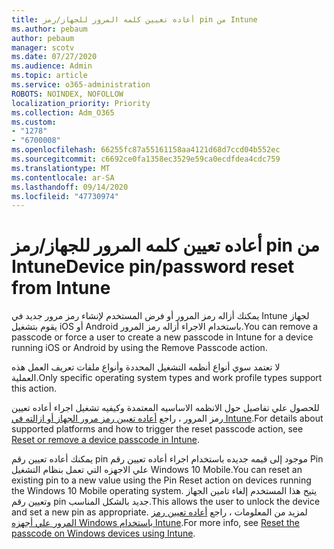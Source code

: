 ```yaml
---
title: أعاده تعيين كلمه المرور للجهاز/رمز pin من Intune
ms.author: pebaum
author: pebaum
manager: scotv
ms.date: 07/27/2020
ms.audience: Admin
ms.topic: article
ms.service: o365-administration
ROBOTS: NOINDEX, NOFOLLOW
localization_priority: Priority
ms.collection: Adm_O365
ms.custom:
- "1278"
- "6700008"
ms.openlocfilehash: 66255fc87a55161158aa4121d68d7ccd04b552ec
ms.sourcegitcommit: c6692ce0fa1358ec3529e59ca0ecdfdea4cdc759
ms.translationtype: MT
ms.contentlocale: ar-SA
ms.lasthandoff: 09/14/2020
ms.locfileid: "47730974"
---
```

# <a name="device-pinpassword-reset-from-intune"></a><span data-ttu-id="4bb02-102">أعاده تعيين كلمه المرور للجهاز/رمز pin من Intune</span><span class="sxs-lookup"><span data-stu-id="4bb02-102">Device pin/password reset from Intune</span></span>

<span data-ttu-id="4bb02-103">يمكنك أزاله رمز المرور أو فرض المستخدم لإنشاء رمز مرور جديد في Intune لجهاز يقوم بتشغيل iOS أو Android باستخدام الاجراء أزاله رمز المرور.</span><span class="sxs-lookup"><span data-stu-id="4bb02-103">You can remove a passcode or force a user to create a new passcode in Intune for a device running iOS or Android by using the Remove Passcode action.</span></span>

<span data-ttu-id="4bb02-104">لا تعتمد سوي أنواع أنظمه التشغيل المحددة وأنواع ملفات تعريف العمل هذه العملية.</span><span class="sxs-lookup"><span data-stu-id="4bb02-104">Only specific operating system types and work profile types support this action.</span></span>

<span data-ttu-id="4bb02-105">للحصول علي تفاصيل حول الانظمه الاساسيه المعتمدة وكيفيه تشغيل اجراء أعاده تعيين رمز المرور ، راجع [أعاده تعيين رمز مرور الجهاز أو ازالته في Intune](https://docs.microsoft.com/intune/device-passcode-reset).</span><span class="sxs-lookup"><span data-stu-id="4bb02-105">For details about supported platforms and how to trigger the reset passcode action, see [Reset or remove a device passcode in Intune](https://docs.microsoft.com/intune/device-passcode-reset).</span></span>

<span data-ttu-id="4bb02-106">يمكنك أعاده تعيين رقم pin موجود إلى قيمه جديده باستخدام اجراء أعاده تعيين رقم Pin علي الاجهزه التي تعمل بنظام التشغيل Windows 10 Mobile.</span><span class="sxs-lookup"><span data-stu-id="4bb02-106">You can reset an existing pin to a new value using the Pin Reset action on devices running the Windows 10 Mobile operating system.</span></span> <span data-ttu-id="4bb02-107">يتيح هذا المستخدم إلغاء تامين الجهاز وتعيين رقم pin جديد بالشكل المناسب.</span><span class="sxs-lookup"><span data-stu-id="4bb02-107">This allows the user to unlock the device and set a new pin as appropriate.</span></span> <span data-ttu-id="4bb02-108">لمزيد من المعلومات ، راجع [أعاده تعيين رمز المرور علي أجهزه Windows باستخدام Intune](https://docs.microsoft.com/intune/device-windows-pin-reset).</span><span class="sxs-lookup"><span data-stu-id="4bb02-108">For more info, see [Reset the passcode on Windows devices using Intune](https://docs.microsoft.com/intune/device-windows-pin-reset).</span></span>